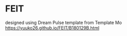 # FEIT

designed using Dream Pulse template from Template Mo
https://yuuko26.github.io/FEIT/B180129B.html
